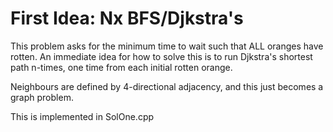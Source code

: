 # First Idea: Nx BFS/Djkstra's
This problem asks for the minimum time to wait such that ALL oranges have rotten. An immediate idea for how to solve this is to run Djkstra's shortest path n-times, one time from each initial rotten orange. 

Neighbours are defined by 4-directional adjacency, and this just becomes a graph problem.

This is implemented in SolOne.cpp